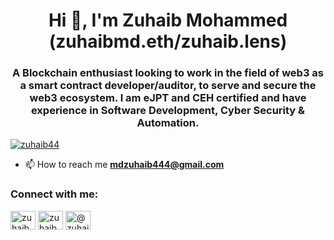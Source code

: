 <h1 align="center">Hi 👋, I'm Zuhaib Mohammed (zuhaibmd.eth/zuhaib.lens)</h1>
<h3 align="center">A Blockchain enthusiast looking to work in the field of web3 as a smart contract developer/auditor, to serve and secure the web3 ecosystem. 
  I am eJPT and CEH certified and have experience in Software Development, Cyber Security & Automation.</h3>

<p align="left"> <a href="https://twitter.com/zuhaib44" target="blank"><img src="https://img.shields.io/twitter/follow/zuhaib44?logo=twitter&style=for-the-badge" alt="zuhaib44" /></a> </p>

- 📫 How to reach me **mdzuhaib444@gmail.com**

<h3 align="left">Connect with me:</h3>
<p align="left">
<a href="https://twitter.com/zuhaib44" target="blank"><img align="center" src="https://raw.githubusercontent.com/rahuldkjain/github-profile-readme-generator/master/src/images/icons/Social/twitter.svg" alt="zuhaib44" height="30" width="40" /></a>
<a href="https://linkedin.com/in/zuhaib44" target="blank"><img align="center" src="https://raw.githubusercontent.com/rahuldkjain/github-profile-readme-generator/master/src/images/icons/Social/linked-in-alt.svg" alt="zuhaib44" height="30" width="40" /></a>
<a href="https://medium.com/@zuhaibmd" target="blank"><img align="center" src="https://raw.githubusercontent.com/rahuldkjain/github-profile-readme-generator/master/src/images/icons/Social/medium.svg" alt="@zuhaibmd" height="30" width="40" /></a>
</p>
